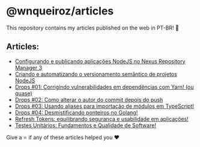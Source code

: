 # @wnqueiroz/articles

This repository contains my articles published on the web in PT-BR! :book:

## Articles:

- [Configurando e publicando aplicações NodeJS no Nexus Repository Manager 3](/articles/configurando-e-publicando-aplicacoes-node-js-no-nexus-repository-manager-3.md)
- [Criando e automatizando o versionamento semântico de projetos NodeJS](/articles/criando-e-automatizando-o-versionamento-semantico-de-projetos-node-js.md)
- [Drops #01: Corrigindo vulnerabilidades em dependências com Yarn! (ou quase)](/articles/drops-01-corrigindo-vulnerabilidades-em-dependencias-com-yarn-ou-quase.md)
- [Drops #02: Como alterar o autor do commit depois do push](/articles/drops-02-como-alterar-o-autor-do-commit-depois-do-push.md)
- [Drops #03: Usando aliases para importação de módulos em TypeScript!](/articles/drops-03-usando-aliases-para-importacao-de-modulos-em-typescript.md)
- [Drops #04: Desmistificando ponteiros no Golang!](/articles/drops-04-desmistificando-ponteiros-no-golang.md)
- [Refresh Tokens: equilibrando segurança e usabilidade em aplicações!](/articles/refresh-tokens-equilibrando-seguranca-e-usabilidade-em-aplicacoes.md)
- [Testes Unitários: Fundamentos e Qualidade de Software!](/articles/testes-unitarios-fundamentos-e-qualidade-de-software.md)

Give a :star: if any of these articles helped you :heart:

